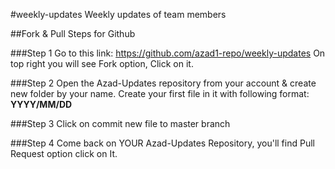 #weekly-updates
Weekly updates of team members




##Fork & Pull Steps for Github

###Step 1
Go to this link: https://github.com/azad1-repo/weekly-updates
On top right you will see Fork option, Click on it.

###Step 2
Open the Azad-Updates repository from your account & create new folder by your name.
Create your first file in it with following format: **YYYY/MM/DD**

###Step 3
Click on commit new file to master branch

###Step 4
Come back on YOUR Azad-Updates Repository, you'll find Pull Request option click on It.
